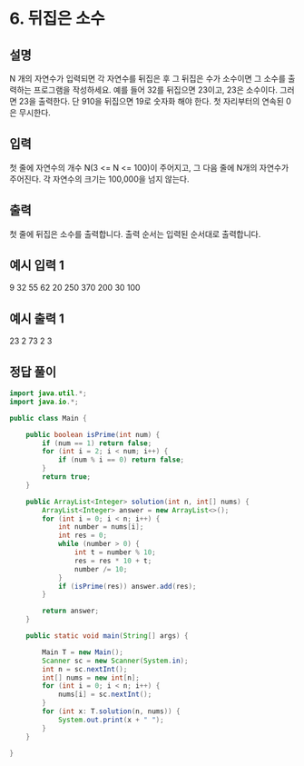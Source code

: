# 6. 뒤집은 소수

## 설명

N 개의 자연수가 입력되면 각 자연수를 뒤집은 후 그 뒤집은 수가 소수이면 그 소수를 출력하는 프로그램을 작성하세요.
예를 들어 32를 뒤집으면 23이고, 23은 소수이다. 그러면 23을 출력한다. 단 910을 뒤집으면 19로 숫자화 해야 한다.
첫 자리부터의 연속된 0은 무시한다.

## 입력

첫 줄에 자연수의 개수 N(3 <= N <= 100)이 주어지고, 그 다음 줄에 N개의 자연수가 주어진다.
각 자연수의 크기는 100,000을 넘지 않는다.

## 출력

첫 줄에 뒤집은 소수를 출력합니다. 출력 순서는 입력된 순서대로 출력합니다.

## 예시 입력 1

9
32 55 62 20 250 370 200 30 100

## 예시 출력 1

23 2 73 2 3

## 정답 풀이

```java
import java.util.*;
import java.io.*;

public class Main {

    public boolean isPrime(int num) {
        if (num == 1) return false;
        for (int i = 2; i < num; i++) {
            if (num % i == 0) return false;
        }
        return true;
    }

    public ArrayList<Integer> solution(int n, int[] nums) {
        ArrayList<Integer> answer = new ArrayList<>();
        for (int i = 0; i < n; i++) {
            int number = nums[i];
            int res = 0;
            while (number > 0) {
                int t = number % 10;
                res = res * 10 + t;
                number /= 10;
            }
            if (isPrime(res)) answer.add(res);
        }

        return answer;
    }

    public static void main(String[] args) {

        Main T = new Main();
        Scanner sc = new Scanner(System.in);
        int n = sc.nextInt();
        int[] nums = new int[n];
        for (int i = 0; i < n; i++) {
            nums[i] = sc.nextInt();
        }
        for (int x: T.solution(n, nums)) {
            System.out.print(x + " ");
        }
    }

}
```